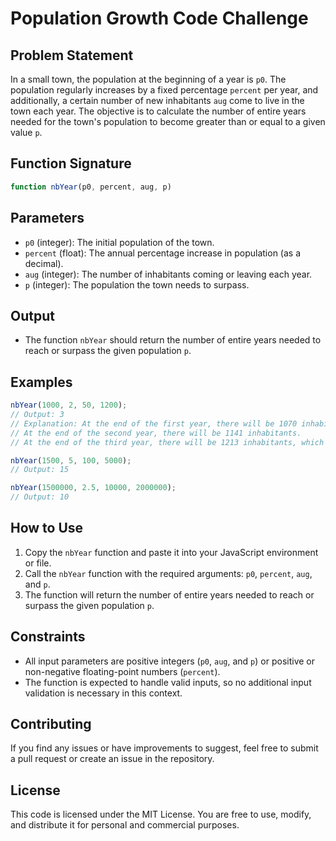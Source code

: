 # Population Growth Code Challenge

## Problem Statement

In a small town, the population at the beginning of a year is `p0`. The population regularly increases by a fixed percentage `percent` per year, and additionally, a certain number of new inhabitants `aug` come to live in the town each year. The objective is to calculate the number of entire years needed for the town's population to become greater than or equal to a given value `p`.

## Function Signature

```javascript
function nbYear(p0, percent, aug, p)
```

## Parameters

- `p0` (integer): The initial population of the town.
- `percent` (float): The annual percentage increase in population (as a decimal).
- `aug` (integer): The number of inhabitants coming or leaving each year.
- `p` (integer): The population the town needs to surpass.

## Output

- The function `nbYear` should return the number of entire years needed to reach or surpass the given population `p`.

## Examples

```javascript
nbYear(1000, 2, 50, 1200);
// Output: 3
// Explanation: At the end of the first year, there will be 1070 inhabitants.
// At the end of the second year, there will be 1141 inhabitants.
// At the end of the third year, there will be 1213 inhabitants, which is greater than or equal to 1200.

nbYear(1500, 5, 100, 5000);
// Output: 15

nbYear(1500000, 2.5, 10000, 2000000);
// Output: 10
```

## How to Use

1. Copy the `nbYear` function and paste it into your JavaScript environment or file.
2. Call the `nbYear` function with the required arguments: `p0`, `percent`, `aug`, and `p`.
3. The function will return the number of entire years needed to reach or surpass the given population `p`.

## Constraints

- All input parameters are positive integers (`p0`, `aug`, and `p`) or positive or non-negative floating-point numbers (`percent`).
- The function is expected to handle valid inputs, so no additional input validation is necessary in this context.

## Contributing

If you find any issues or have improvements to suggest, feel free to submit a pull request or create an issue in the repository.

## License

This code is licensed under the MIT License. You are free to use, modify, and distribute it for personal and commercial purposes. 

